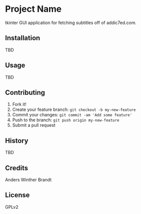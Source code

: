 # Project Name

tkinter GUI application for fetching subtitles off of addic7ed.com.

## Installation

TBD

## Usage

TBD

## Contributing

1. Fork it!
2. Create your feature branch: `git checkout -b my-new-feature`
3. Commit your changes: `git commit -am 'Add some feature'`
4. Push to the branch: `git push origin my-new-feature`
5. Submit a pull request

## History

TBD

## Credits

Anders Winther Brandt

## License

GPLv2